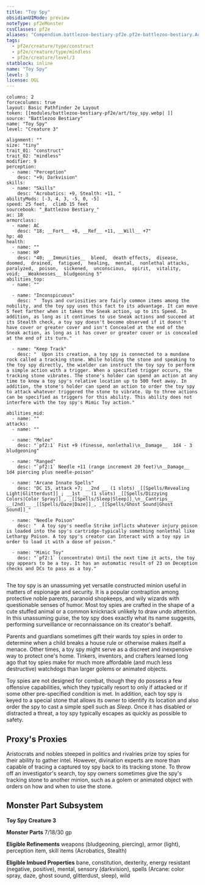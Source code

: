 ```yaml
---
title: "Toy Spy"
obsidianUIMode: preview
noteType: pf2eMonster
cssClasses: pf2e
aliases: "Compendium.battlezoo-bestiary-pf2e.pf2e-battlezoo-bestiary.Actor.i6TrGVPWBmO0OJfs" 
tags:
  - pf2e/creature/type/construct
  - pf2e/creature/type/mindless
  - pf2e/creature/level/3
statblock: inline
name: "Toy Spy"
level: 3
license: OGL
---
```


```statblock
columns: 2
forcecolumns: true
layout: Basic Pathfinder 2e Layout
token: [[modules/battlezoo-bestiary-pf2e/art/toy_spy.webp| ]]
source: "Battlezoo Bestiary"
name: "Toy Spy"
level: "Creature 3"

alignment: ""
size: "tiny"
trait_01: "construct"
trait_02: "mindless"
modifier: 9
perception:
  - name: "Perception"
    desc: "+9; Darkvision"
skills:
  - name: "Skills"
    desc: "Acrobatics: +9, Stealth: +11, "
abilityMods: [-3, 4, 3, -5, 0, -5]
speed: 25 feet,  climb 15 feet
sourcebook: "_Battlezoo Bestiary_"
ac: 18
armorclass:
  - name: AC
    desc: "18; __Fort__ +8, __Ref__ +11, __Will__ +7"
hp: 40
health:
  - name: ""
  - name: HP
    desc: "40; __Immunities__  bleed,  death effects,  disease,  doomed,  drained,  fatigued,  healing,  mental,  nonlethal attacks,  paralyzed,  poison,  sickened,  unconscious,  spirit,  vitality,  void; __Weaknesses__ bludgeoning 5"
abilities_top:
  - name: ""

  - name: "Inconspicuous"
    desc: "  Toys and curiosities are fairly common items among the nobility, and the toy spy uses this fact to its advantage. It can move 5 feet farther when it takes the Sneak action, up to its Speed. In addition, as long as it continues to use Sneak actions and succeed at its Stealth check, a toy spy doesn't become observed if it doesn't have cover or greater cover and isn't Concealed at the end of the Sneak action, as long as it has cover or greater cover or is concealed at the end of its turn."

  - name: "Keep Track"
    desc: "  Upon its creation, a toy spy is connected to a mundane rock called a tracking stone. While holding the stone and speaking to the toy spy directly, the wielder can instruct the toy spy to perform a simple action with a trigger. When a specified trigger occurs, the tracking stone vibrates. The stone's holder can spend an action at any time to know a toy spy's relative location up to 500 feet away. In addition, the stone's holder can spend an action to order the toy spy to attack whatever triggered the stone to vibrate. Up to three actions can be specified as triggers for this ability. This ability does not interfere with the toy spy's Mimic Toy action."

abilities_mid:
  - name: ""
attacks:
  - name: ""

  - name: "Melee"
    desc: "`pf2:1` Fist +9 (finesse, nonlethal)\n__Damage__  1d4 - 3 bludgeoning"

  - name: "Ranged"
    desc: "`pf2:1` Needle +11 (range increment 20 feet)\n__Damage__  1d4 piercing plus needle-poison"

  - name: "Arcane Innate Spells"
    desc: "DC 15, attack +7; __2nd __ (1 slots) _[[Spells/Revealing Light|Glitterdust]]_; __1st __ (1 slots) _[[Spells/Dizzying Colors|Color Spray]]_, _[[Spells/Sleep|Sleep]]_\n__Cantrips__  __(2nd)__ _[[Spells/Daze|Daze]]_, _[[Spells/Ghost Sound|Ghost Sound]]_"

  - name: "Needle Poison"
    desc: "  A toy spy's needle Strike inflicts whatever injury poison is loaded into the spy's cartridge-typically something nonlethal like Lethargy Poison. A toy spy's creator can Interact with a toy spy in order to load it with a dose of poison."

  - name: "Mimic Toy"
    desc: "`pf2:1` (concentrate) Until the next time it acts, the toy spy appears to be a toy. It has an automatic result of 23 on Deception checks and DCs to pass as a toy."
 
```



The toy spy is an unassuming yet versatile constructed minion useful in matters of espionage and security. It is a popular contraption among protective noble parents, paranoid shopkeeps, and wily wizards with questionable senses of humor. Most toy spies are crafted in the shape of a cute stuffed animal or a common knicknack unlikely to draw undo attention. In this unassuming guise, the toy spy does exactly what its name suggests, performing surveillance or reconnaissance on its creator's behalf.

Parents and guardians sometimes gift their wards toy spies in order to determine when a child breaks a house rule or otherwise makes itself a menace. Other times, a toy spy might serve as a discreet and inexpensive way to protect one's home. Tinkers, inventors, and crafters learned long ago that toy spies make for much more affordable (and much less destructive) watchdogs than larger golems or animated objects.

Toy spies are not designed for combat, though they do possess a few offensive capabilities, which they typically resort to only if attacked or if some other pre-specified condition is met. In addition, each toy spy is keyed to a special stone that allows its owner to identify its location and also order the spy to cast a simple spell such as _Sleep_. Once it has disabled or distracted a threat, a toy spy typically escapes as quickly as possible to safety.

## Proxy's Proxies

Aristocrats and nobles steeped in politics and rivalries prize toy spies for their ability to gather intel. However, divination experts are more than capable of tracing a captured toy spy back to its tracking stone. To throw off an investigator's search, toy spy owners sometimes give the spy's tracking stone to another minion, such as a golem or animated object with orders on how and when to use the stone.

## Monster Part Subsystem

**Toy Spy Creature 3**

**Monster Parts** 7/18/30 gp

**Eligible Refinements** weapons (bludgeoning, piercing), armor (light), perception item, skill items (Acrobatics, Stealth)

**Eligible Imbued Properties** bane, constitution, dexterity, energy resistant (negative, positive), mental, sensory (darkvision), spells (Arcane: color spray, daze, ghost sound, glitterdust, sleep), wild
